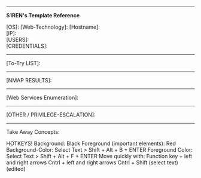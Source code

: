 

---

**S1REN's Template Reference**

\[OS]: 
\[Web-Technology]: 
\[Hostname]:  
\[IP]:  
\[USERS]:   
\[CREDENTIALS]:  

---
\[To-Try LIST]:  




---
\[NMAP RESULTS]:  


--- 

\[Web Services Enumeration]:   


---


\[OTHER / PRIVILEGE-ESCALATION]:   

--- 
Take Away Concepts: 



HOTKEYS! 
Background: Black 
Foreground (important elements): Red 
Background-Color: Select Text > Shift + Alt + B + ENTER 
Foreground Color: Select Text > Shift + Alt + F + ENTER 
Move quickly with: Function key + left and right arrows 
Cntrl + left and right arrows 
Cntrl + Shift (select text) (edited)
